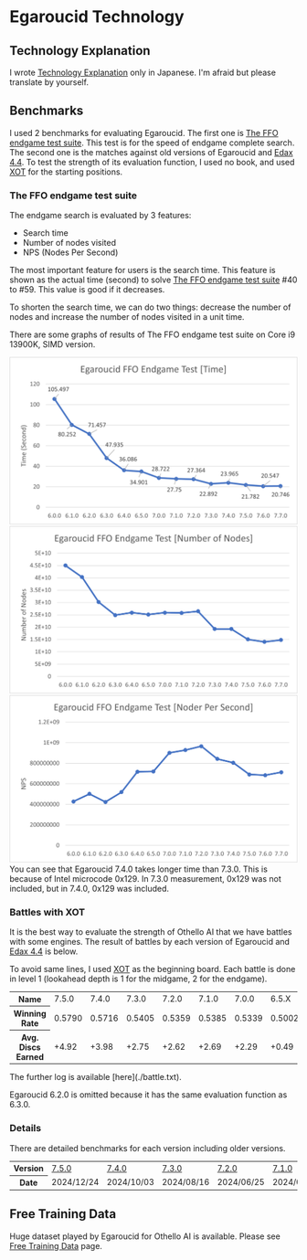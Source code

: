 # Egaroucid Technology



## Technology Explanation

I wrote [Technology Explanation](https://www.egaroucid.nyanyan.dev/ja/technology/explanation/) only in Japanese. I'm afraid but please translate by yourself.



## Benchmarks

I used 2 benchmarks for evaluating Egaroucid. The first one is [The FFO endgame test suite](http://www.radagast.se/othello/ffotest.html). This test is for the speed of endgame complete search. The second one is the matches against old versions of Egaroucid and [Edax 4.4](https://github.com/abulmo/edax-reversi/releases/tag/v4.4). To test the strength of its evaluation function, I used no book, and used [XOT](https://berg.earthlingz.de/xot/aboutxot.php?lang=en) for the starting positions.

### The FFO endgame test suite

The endgame search is evaluated by 3 features:

<ul>
    <li>Search time</li>
    <li>Number of nodes visited</li>
    <li>NPS (Nodes Per Second)</li>
</ul>

The most important feature for users is the search time. This feature is shown as the actual time (second) to solve [The FFO endgame test suite](http://www.radagast.se/othello/ffotest.html) #40 to #59. This value is good if it decreases.

To shorten the search time, we can do two things: decrease the number of nodes and increase the number of nodes visited in a unit time.

There are some graphs of results of The FFO endgame test suite on Core i9 13900K, SIMD version.

<div class="centering_box">
	<img class="pic2" src="img/ffo_time.png">
    <img class="pic2" src="img/ffo_node.png">
    <img class="pic2" src="img/ffo_nps.png">
</div>
You can see that Egaroucid 7.4.0 takes longer time than 7.3.0. This is because of Intel microcode 0x129. In 7.3.0 measurement, 0x129 was not included, but in 7.4.0, 0x129 was included.

### Battles with XOT

It is the best way to evaluate the strength of Othello AI that we have battles with some engines. The result of battles by each version of Egaroucid and [Edax 4.4](https://github.com/abulmo/edax-reversi/releases/tag/v4.4) is below.

To avoid same lines, I used [XOT](https://berg.earthlingz.de/xot/aboutxot.php?lang=en) as the beginning board. Each battle is done in level 1 (lookahead depth is 1 for the midgame, 2 for the endgame).

<div class="table_wrapper"><table>
<tr><th>Name</th><td>7.5.0</td><td>7.4.0</td><td>7.3.0</td><td>7.2.0</td><td>7.1.0</td><td>7.0.0</td><td>6.5.X</td><td>6.4.X</td><td>6.3.X</td><td>6.1.X</td><td>6.0.X</td><td>Edax</td></tr><tr><th>Winning Rate</th><td>0.5790</td><td>0.5716</td><td>0.5405</td><td>0.5359</td><td>0.5385</td><td>0.5339</td><td>0.5002</td><td>0.4724</td><td>0.4403</td><td>0.4781</td><td>0.4135</td><td>0.3963</td></tr><tr><th>Avg. Discs Earned</th><td>+4.92</td><td>+3.98</td><td>+2.75</td><td>+2.62</td><td>+2.69</td><td>+2.29</td><td>+0.49</td><td>-1.72</td><td>-4.03</td><td>-1.44</td><td>-5.71</td><td>-6.84</td></tr>
</table></div>
The further log is available [here](./battle.txt).

Egaroucid 6.2.0 is omitted because it has the same evaluation function as 6.3.0.



### Details

There are detailed benchmarks for each version including older versions.

<div class="table_wrapper"><table>
<tr><th>Version</th><td><a href="./benchmarks/7_5_0/">7.5.0</a></td><td><a href="./benchmarks/7_4_0/">7.4.0</a></td><td><a href="./benchmarks/7_3_0/">7.3.0</a></td><td><a href="./benchmarks/7_2_0/">7.2.0</a></td><td><a href="./benchmarks/7_1_0/">7.1.0</a></td><td><a href="./benchmarks/7_0_0/">7.0.0</a></td><td><a href="./benchmarks/6_5_0/">6.5.0</a></td><td><a href="./benchmarks/6_4_0/">6.4.0</a></td><td><a href="./benchmarks/6_3_0/">6.3.0</a></td><td><a href="./benchmarks/6_2_0/">6.2.0</a></td><td><a href="./benchmarks/6_1_0/">6.1.0</a></td><td><a href="./benchmarks/6_0_0/">6.0.0</a></td><td><a href="./benchmarks/5_10_0/">5.10.0</a></td><td><a href="./benchmarks/5_9_0/">5.9.0</a></td><td><a href="./benchmarks/5_8_0/">5.8.0</a></td><td><a href="./benchmarks/5_7_0/">5.7.0</a></td><td><a href="./benchmarks/5_5_0/">5.5.0/5.6.0</a></td><td><a href="./benchmarks/5_4_1/">5.4.1</a></td></tr><tr><th>Date</th><td>2024/12/24</td><td>2024/10/03</td><td>2024/08/16</td><td>2024/06/25</td><td>2024/06/06</td><td>2024/04/17</td><td>2023/10/25</td><td>2023/09/01</td><td>2023/07/09</td><td>2023/03/15</td><td>2022/12/23</td><td>2022/10/10</td><td>2022/06/08</td><td>2022/06/07</td><td>2022/05/13</td><td>2022/03/26</td><td>2022/03/16</td><td>2022/03/02</td></tr>
</table></div>








## Free Training Data

Huge dataset played by Egaroucid for Othello AI is available. Please see [Free Training Data](./train-data) page.


